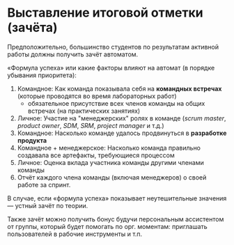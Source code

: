 # Выставление итоговой отметки (зачёта)

Предположительно, большинство студентов по результатам активной работы должны получить зачёт автоматом.

«Формула успеха» или какие факторы влияют на  автомат (в порядке убывания приоритета):
1. Командное: Как команда показывала себя на **командных встречах** (которые проводятся во время лабораторных работ)
	- обязательное присутствие всех членов команды на общих встречах (на практических занятиях)
2. Личное: Участие на "менеджерских" ролях в команде (*scrum master*, *product owner*, *SDM*, *SRM*, *project manager* и т.д.)
3. Командное: Насколько команде удалось продвинуться в **разработке продукта**
4. Командное + менеджерское: Насколько команда правильно создавала все артефакты, требующиеся процессом
5. Личное: Оценка вклада участника команды другими членами команды
6. Отчёт каждого члена команды (включая менеджеров) о своей работе за спринт.

В случае, если «формула успеха» показывает неутешительные значения — устный зачёт по теории.

Также зачёт можно получить бонус будучи персональным ассистентом от группы, который будет помогать по орг. моментам: приглашать пользователей в рабочие инструменты и т.п.
